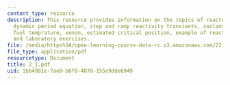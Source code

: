 ```yaml
---
content_type: resource
description: This resource provides information on the topics of reactor kinetics,
  dynamic period equation, step and ramp reactivity transients, coolant temprature,
  fuel temprature, xenon, estimated critical position, example of reactor transients,
  and laboratory exercises.
file: /media/https%3A/open-learning-course-data-rc.s3.amazonaws.com/22-921-nuclear-power-plant-dynamics-and-control-january-iap-2006/1bb4981e7ae0b6f04878155e9dde6949_2_1.pdf
file_type: application/pdf
resourcetype: Document
title: 2_1.pdf
uid: 1bb4981e-7ae0-b6f0-4878-155e9dde6949
---
```

